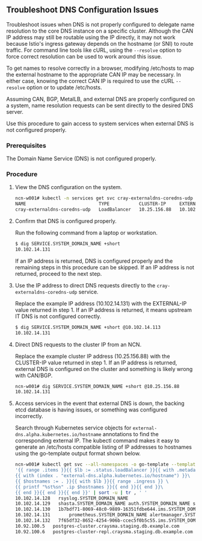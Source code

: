 ## Troubleshoot DNS Configuration Issues

Troubleshoot issues when DNS is not properly configured to delegate name resolution to the core DNS instance on a specific cluster. Although the CAN IP address may still be routable using the IP directly, it may not work because Istio's ingress gateway depends on the hostname \(or SNI\) to route traffic. For command line tools like cURL, using the `--resolve` option to force correct resolution can be used to work around this issue.

To get names to resolve correctly in a browser, modifying /etc/hosts to map the external hostname to the appropriate CAN IP may be necessary. In either case, knowing the correct CAN IP is required to use the cURL `--resolve` option or to update /etc/hosts.

Assuming CAN, BGP, MetalLB, and external DNS are properly configured on a system, name resolution requests can be sent directly to the desired DNS server.

Use this procedure to gain access to system services when external DNS is not configured properly.

### Prerequisites

The Domain Name Service \(DNS\) is not configured properly.

### Procedure

1.  View the DNS configuration on the system.

    ```bash
    ncn-w001# kubectl -n services get svc cray-externaldns-coredns-udp
    NAME                           TYPE           CLUSTER-IP     EXTERNAL-IP     PORT(S)        AGE
    cray-externaldns-coredns-udp   LoadBalancer   10.25.156.88   10.102.14.113   53:32674/UDP   45h
    ```

2.  Confirm that DNS is configured properly.

    Run the following command from a laptop or workstation.

    ```bash
    $ dig SERVICE.SYSTEM_DOMAIN_NAME +short
    10.102.14.131
    ```

    If an IP address is returned, DNS is configured properly and the remaining steps in this procedure can be skipped. If an IP address is not returned, proceed to the next step.

3.  Use the IP address to direct DNS requests directly to the `cray-externaldns-coredns-udp` service.

    Replace the example IP address \(10.102.14.131\) with the EXTERNAL-IP value returned in step 1. If an IP address is returned, it means upstream IT DNS is not configured correctly.

    ```bash
    $ dig SERVICE.SYSTEM_DOMAIN_NAME +short @10.102.14.113
    10.102.14.131
    ```

4.  Direct DNS requests to the cluster IP from an NCN.

    Replace the example cluster IP address \(10.25.156.88\) with the CLUSTER-IP value returned in step 1. If an IP address is returned, external DNS is configured on the cluster and something is likely wrong with CAN/BGP.

    ```bash
    ncn-w001# dig SERVICE.SYSTEM_DOMAIN_NAME +short @10.25.156.88
    10.102.14.131
    ```

5.  Access services in the event that external DNS is down, the backing etcd database is having issues, or something was configured incorrectly.

    Search through Kubernetes service objects for `external-dns.alpha.kubernetes.io/hostname` annotations to find the corresponding external IP. The kubectl command makes it easy to generate an /etc/hosts compatible listing of IP addresses to hostnames using the go-template output format shown below.

    ```bash
    ncn-w001# kubectl get svc --all-namespaces -o go-template --template \
    '{{ range .items }}{{ $lb := .status.loadBalancer }}{{ with .metadata.annotations }} \
    {{ with (index . "external-dns.alpha.kubernetes.io/hostname") }}\
    {{ $hostnames := . }}{{ with $lb }}{{ range .ingress }} \
    {{ printf "%st%sn" .ip $hostnames }}{{ end }}{{ end }}\
    {{ end }}{{ end }}{{ end }}' | sort -u | tr , ' '
    10.102.14.128	rsyslog.SYSTEM_DOMAIN_NAME
    10.102.14.129	shasta.SYSTEM_DOMAIN_NAME auth.SYSTEM_DOMAIN_NAME s3.SYSTEM_DOMAIN_NAME
    10.102.14.130	1b7bdf71-8069-48c0-9889-16351fdbe644.ims.SYSTEM_DOMAIN_NAME
    10.102.14.131       prometheus.SYSTEM_DOMAIN_NAME alertmanager.SYSTEM_DOMAIN_NAME grafana.SYSTEM_DOMAIN_NAME prometheus-istio.SYSTEM_DOMAIN_NAME kiali-istio.SYSTEM_DOMAIN_NAME jaeger-istio.SYSTEM_DOMAIN_NAME vcs.SYSTEM_DOMAIN_NAME
    10.102.14.132	7f65df32-8652-4254-906b-ccec5f0b5c55.ims.SYSTEM_DOMAIN_NAME
    10.92.100.5	  postgres-cluster.craysma.staging.db.example.com
    10.92.100.6	  postgres-cluster-repl.craysma.staging.db.example.com
    ```


